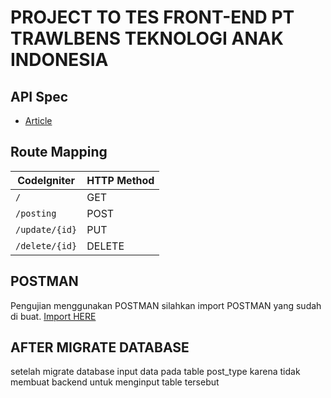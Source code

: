 # PROJECT TO TES FRONT-END PT TRAWLBENS TEKNOLOGI ANAK INDONESIA

## API Spec

* [Article](Dokumentasi/02-article.md)

## Route Mapping

| CodeIgniter                                               | HTTP Method |
| --------------------------------------------------------- | :---------- |
| `/`                                                       | GET         |
| `/posting`                                                | POST        |
| `/update/{id}`                                            | PUT         |
| `/delete/{id}`                                            | DELETE      |

## POSTMAN
Pengujian menggunakan POSTMAN 
silahkan import POSTMAN yang sudah di buat.
[Import HERE](Development.postman_collection.json) 

## AFTER MIGRATE DATABASE
setelah migrate database input data pada table post_type karena tidak membuat backend untuk menginput table tersebut
